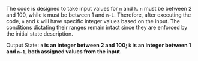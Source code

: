 The code is designed to take input values for `n` and `k`. `n` must be between 2 and 100, while `k` must be between 1 and `n-1`. Therefore, after executing the code, `n` and `k` will have specific integer values based on the input. The conditions dictating their ranges remain intact since they are enforced by the initial state description.

Output State: **`n` is an integer between 2 and 100; `k` is an integer between 1 and `n-1`, both assigned values from the input.**